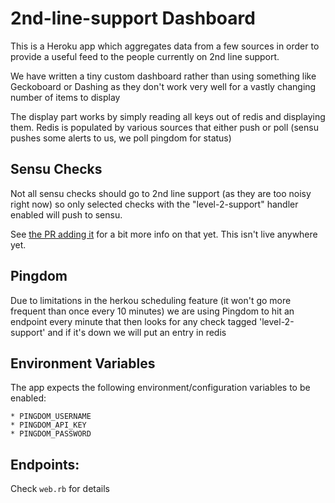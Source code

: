 # 2nd-line-support Dashboard

This is a Heroku app which aggregates data from a few sources in order to
provide a useful feed to the people currently on 2nd line support.

We have written a tiny custom dashboard rather than using something like
Geckoboard or Dashing as they don't work very well for a vastly changing number
of items to display

The display part works by simply reading all keys out of redis and displaying
them. Redis is populated by various sources that either push or poll (sensu
pushes some alerts to us, we poll pingdom for status)

## Sensu Checks

Not all sensu checks should go to 2nd line support (as they are too noisy right
now) so only selected checks with the "level-2-support" handler enabled will
push to sensu.

See [the PR adding it](https://github.com/ministryofjustice/sensu-formula/pull/60)
for a bit more info on that yet. This isn't live anywhere yet.

## Pingdom

Due to limitations in the herkou scheduling feature (it won't go more frequent
than once every 10 minutes) we are using Pingdom to hit an endpoint every
minute that then looks for any check tagged 'level-2-support' and if it's down
we will put an entry in redis

## Environment Variables

The app expects the following environment/configuration variables to be enabled:

	* PINGDOM_USERNAME
	* PINGDOM_API_KEY
	* PINGDOM_PASSWORD


## Endpoints:

Check `web.rb` for details


